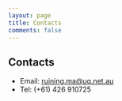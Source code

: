 ```yaml
---
layout: page
title: Contacts
comments: false
---
```


## Contacts
* Email: ruining.ma@uq.net.au
* Tel: (+61) 426 910725

